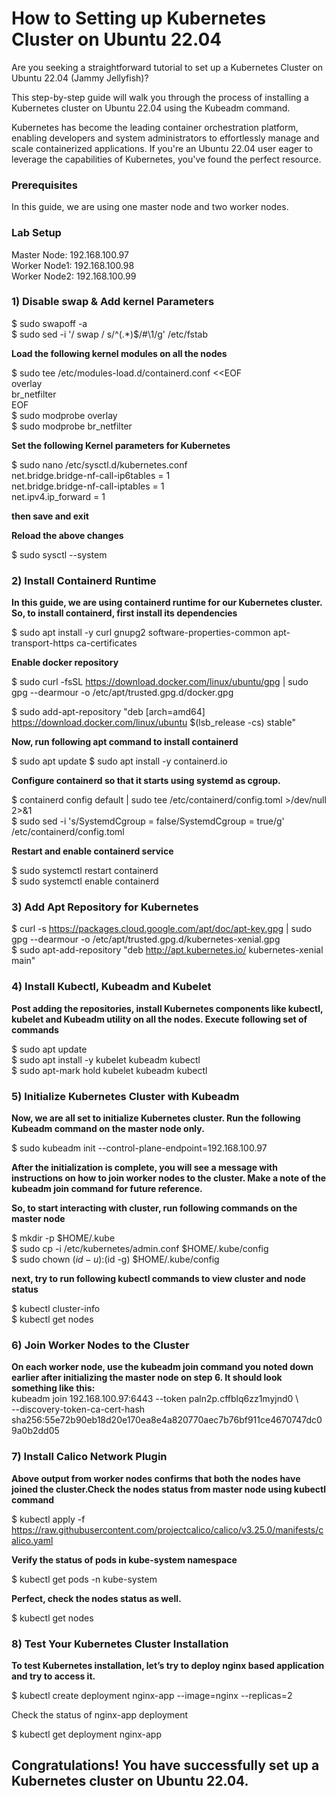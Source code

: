 # How to Setting up Kubernetes Cluster on Ubuntu 22.04

Are you seeking a straightforward tutorial to set up a Kubernetes Cluster on Ubuntu 22.04 (Jammy Jellyfish)?

This step-by-step guide will walk you through the process of installing a Kubernetes cluster on Ubuntu 22.04 using the Kubeadm command.

Kubernetes has become the leading container orchestration platform, enabling developers and system administrators to effortlessly manage and scale containerized applications. If you're an Ubuntu 22.04 user eager to leverage the capabilities of Kubernetes, you've found the perfect resource.

### Prerequisites
In this guide, we are using one master node and two worker nodes.  

### Lab Setup  
Master Node:  192.168.100.97  
Worker Node1:  192.168.100.98  
Worker Node2:  192.168.100.99  

### 1) Disable swap & Add kernel Parameters  

$ sudo swapoff -a  
$ sudo sed -i '/ swap / s/^\(.*\)$/#\1/g' /etc/fstab  

**Load the following kernel modules on all the nodes**  

$ sudo tee /etc/modules-load.d/containerd.conf <<EOF  
overlay  
br_netfilter  
EOF  
$ sudo modprobe overlay  
$ sudo modprobe br_netfilter  

**Set the following Kernel parameters for Kubernetes**   

$ sudo nano /etc/sysctl.d/kubernetes.conf  
net.bridge.bridge-nf-call-ip6tables = 1  
net.bridge.bridge-nf-call-iptables = 1  
net.ipv4.ip_forward = 1  

**then save and exit**  

**Reload the above changes**  

$ sudo sysctl --system  

### 2) Install Containerd Runtime  

**In this guide, we are using containerd runtime for our Kubernetes cluster. So, to install containerd, first install its dependencies**  

$ sudo apt install -y curl gnupg2 software-properties-common apt-transport-https ca-certificates  

**Enable docker repository**  

$ sudo curl -fsSL https://download.docker.com/linux/ubuntu/gpg | sudo gpg --dearmour -o /etc/apt/trusted.gpg.d/docker.gpg  

$ sudo add-apt-repository "deb [arch=amd64] https://download.docker.com/linux/ubuntu $(lsb_release -cs) stable"  

**Now, run following apt command to install containerd**  

$ sudo apt update
$ sudo apt install -y containerd.io  

**Configure containerd so that it starts using systemd as cgroup.**  

$ containerd config default | sudo tee /etc/containerd/config.toml >/dev/null 2>&1  
$ sudo sed -i 's/SystemdCgroup \= false/SystemdCgroup \= true/g' /etc/containerd/config.toml  

**Restart and enable containerd service**  

$ sudo systemctl restart containerd  
$ sudo systemctl enable containerd  

### 3) Add Apt Repository for Kubernetes  

$ curl -s https://packages.cloud.google.com/apt/doc/apt-key.gpg | sudo gpg --dearmour -o /etc/apt/trusted.gpg.d/kubernetes-xenial.gpg  
$ sudo apt-add-repository "deb http://apt.kubernetes.io/ kubernetes-xenial main"  

### 4) Install Kubectl, Kubeadm and Kubelet  
**Post adding the repositories, install Kubernetes components like kubectl, kubelet and Kubeadm utility on all the nodes. Execute following set of commands**  

$ sudo apt update  
$ sudo apt install -y kubelet kubeadm kubectl  
$ sudo apt-mark hold kubelet kubeadm kubectl  

### 5) Initialize Kubernetes Cluster with Kubeadm  
**Now, we are all set to initialize Kubernetes cluster. Run the following Kubeadm command on the master node only.**  

$ sudo kubeadm init --control-plane-endpoint=192.168.100.97  

**After the initialization is complete, you will see a message with instructions on how to join worker nodes to the cluster. Make a note of the kubeadm join command for future reference.**  

**So, to start interacting with cluster, run following commands on the master node**  

$ mkdir -p $HOME/.kube  
$ sudo cp -i /etc/kubernetes/admin.conf $HOME/.kube/config  
$ sudo chown $(id -u):$(id -g) $HOME/.kube/config  

**next, try to run following kubectl commands to view cluster and node status** 

$ kubectl cluster-info  
$ kubectl get nodes  

### 6) Join Worker Nodes to the Cluster  
**On each worker node, use the kubeadm join command you noted down earlier after initializing the master node on step 6. It should look something like this:**  
kubeadm join 192.168.100.97:6443 --token paln2p.cffblq6zz1myjnd0 \  
--discovery-token-ca-cert-hash sha256:55e72b90eb18d20e170ea8e4a820770aec7b76bf911ce4670747dc09a0b2dd05  

### 7) Install Calico Network Plugin
**Above output from worker nodes confirms that both the nodes have joined the cluster.Check the nodes status from master node using kubectl command**  

$ kubectl apply -f https://raw.githubusercontent.com/projectcalico/calico/v3.25.0/manifests/calico.yaml  

**Verify the status of pods in kube-system namespace**  

$ kubectl get pods -n kube-system  

**Perfect, check the nodes status as well.**

$ kubectl get nodes  


### 8) Test Your Kubernetes Cluster Installation  
**To test Kubernetes installation, let’s try to deploy nginx based application and try to access it.**  

$ kubectl create deployment nginx-app --image=nginx --replicas=2  

Check the status of nginx-app deployment  

$ kubectl get deployment nginx-app  


## Congratulations! You have successfully set up a Kubernetes cluster on Ubuntu 22.04.










